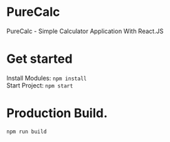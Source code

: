 # PureCalc
PureCalc - Simple Calculator Application With React.JS
# Get started
Install Modules: <code>npm install</code> <br/> 
Start Project: <code>npm start</code> 

# Production Build.
<code>npm run build</code> 

